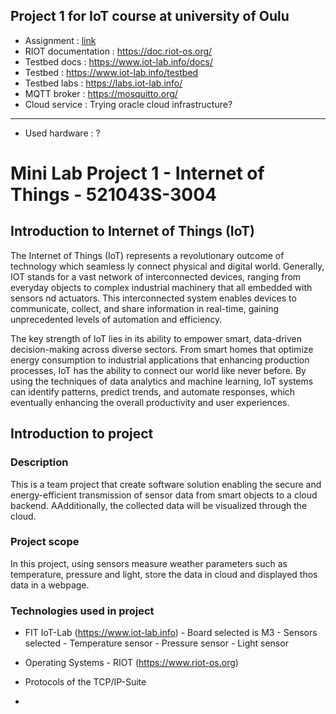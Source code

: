 ## Project 1 for IoT course at university of Oulu

- Assignment : [link](assignment.pdf)
- RIOT documentation : https://doc.riot-os.org/
- Testbed docs : https://www.iot-lab.info/docs/
- Testbed : https://www.iot-lab.info/testbed
- Testbed labs : https://labs.iot-lab.info/
- MQTT broker : https://mosquitto.org/
- Cloud service : Trying oracle cloud infrastructure?

---

- Used hardware : ?


# Mini Lab Project 1 - Internet of Things - 521043S-3004

## Introduction to Internet of Things (IoT)

The Internet of Things (IoT) represents a revolutionary outcome of technology which seamless ly connect physical and digital world. Generally, IOT stands for a vast network of interconnected devices, ranging from everyday objects to complex industrial machinery that all embedded with sensors nd actuators. This interconnected system enables devices to communicate, collect, and share information in real-time, gaining unprecedented levels of automation and efficiency.

The key strength of IoT lies in its ability to empower smart, data-driven decision-making across diverse sectors. From smart homes that optimize energy consumption to industrial applications that enhancing production processes, IoT has the ability to connect our world like never before. By using the techniques of data analytics and machine learning, IoT systems can identify patterns, predict trends, and automate responses, which eventually enhancing the overall productivity and user experiences.

## Introduction to project

### Description
This is a team project that create software solution enabling the secure and energy-efficient transmission of sensor data from smart objects to a cloud backend. AAdditionally, the collected data will be visualized through the cloud. 

### Project scope

In this project, using sensors measure weather parameters such as temperature, pressure and light, store the data in cloud and displayed thos data in a webpage.

### Technologies used in project
- FIT IoT-Lab (https://www.iot-lab.info) -  Board selected is M3
        - Sensors selected 
            - Temperature sensor
            - Pressure sensor
            - Light sensor

- Operating Systems - RIOT (https://www.riot-os.org)

- Protocols of the TCP/IP-Suite
- 

